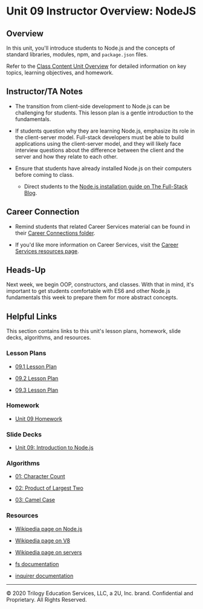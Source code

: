 # Unit 09 Instructor Overview: NodeJS

## Overview

In this unit, you'll introduce students to Node.js and the concepts of standard libraries, modules, npm, and `package.json` files.

Refer to the [Class Content Unit Overview](../../../01-Class-Content/09-NodeJS/README.md) for detailed information on key topics, learning objectives, and homework.

## Instructor/TA Notes

* The transition from client-side development to Node.js can be challenging for students. This lesson plan is a gentle introduction to the fundamentals.

* If students question why they are learning Node.js, emphasize its role in the client-server model. Full-stack developers must be able to build applications using the client-server model, and they will likely face interview questions about the difference between the client and the server and how they relate to each other.

* Ensure that students have already installed Node.js on their computers before coming to class.

  * Direct students to the [Node.js installation guide on The Full-Stack Blog](TODO).

## Career Connection

* Remind students that related Career Services material can be found in their [Career Connections folder](../../../01-Class-Content/09-NodeJS/04-Career-Connection/README.md).

* If you'd like more information on Career Services, visit the [Career Services resources page](http://bit.ly/CodingCS).

## Heads-Up

Next week, we begin OOP, constructors, and classes. With that in mind, it's important to get students comfortable with ES6 and other Node.js fundamentals this week to prepare them for more abstract concepts.

## Helpful Links

This section contains links to this unit's lesson plans, homework, slide decks, algorithms, and resources.

### Lesson Plans

* [09.1 Lesson Plan](01-Day_Intro-NodeJS/09.1-LESSON-PLAN.md)

* [09.2 Lesson Plan](02-Day_ES6/09.2-LESSON-PLAN.md)

* [09.3 Lesson Plan](03-Day_Asynch-JS/09.3-LESSON-PLAN.md)

### Homework

* [Unit 09 Homework](../../../01-Class-Content/09-NodeJS/02-Homework/README.md)

### Slide Decks

* [Unit 09: Introduction to Node.js](https://docs.google.com/presentation/d/1hXNcmzYqwlhgM-C78vNFKwX10PhW_iwIo0guwzHO48c/edit?usp=sharing)

### Algorithms

* [01: Character Count](../../../01-Class-Content/09-NodeJS/03-Algorithms/01-character-count)

* [02: Product of Largest Two](../../../01-Class-Content/09-NodeJS/03-Algorithms/02-product-of-largest-two)

* [03: Camel Case](../../../01-Class-Content/09-NodeJS/03-Algorithms/03-camel-case)

### Resources

* [Wikipedia page on Node.js](https://en.wikipedia.org/wiki/Node.js)

* [Wikipedia page on V8](https://en.wikipedia.org/wiki/Chrome_V8)

* [Wikipedia page on servers](https://en.wikipedia.org/wiki/Server_(computing))

* [fs documentation](https://node.readthedocs.io/en/latest/api/fs/)

* [inquirer documentation](https://www.npmjs.com/package/inquirer/v/0.2.3)

---

© 2020 Trilogy Education Services, LLC, a 2U, Inc. brand. Confidential and Proprietary. All Rights Reserved.
